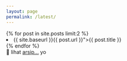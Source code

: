 ```yaml
---
layout: page
permalink: /latest/
---
```


<div class="depan">
  {% for post in site.posts limit:2 %}
      <li>{{ site.baseurl }}{{ post.url }}">{{ post.title }}</a></li>
  {% endfor %}
</div>
📂 lihat <a href="https://bryantara.com/artikel">arsip...</a> yo
